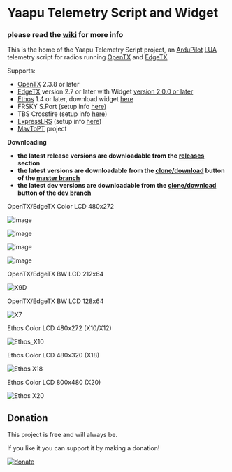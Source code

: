 
# Yaapu Telemetry Script and Widget

### please read the [wiki](https://github.com/yaapu/FrskyTelemetryScript/wiki) for more info

This is the home of the Yaapu Telemetry Script project, an [ArduPilot](http://ardupilot.org/ardupilot/index.html) [LUA](https://www.lua.org/about.html) telemetry script for radios running [OpenTX](https://www.open-tx.org/) and [EdgeTX](http://www.edgetx.org)

Supports:
 - [OpenTX](https://www.open-tx.org) 2.3.8 or later
 - [EdgeTX](http://www.edgetx.org) version 2.7 or later with Widget [version 2.0.0 or later](https://github.com/yaapu/FrskyTelemetryScript/archive/master.zip)
 - [Ethos](https://ethos.frsky-rc.com/) 1.4 or later, download widget [here](https://github.com/yaapu/FrskyTelemetryScript/tree/master/ETHOS) 
 - FRSKY S.Port (setup info [here](https://ardupilot.org/copter/docs/common-connecting-sport-fport.html))
 - TBS Crossfire (setup info [here](https://github.com/yaapu/FrskyTelemetryScript/wiki/Passthrough-over-CRSF-and-ExpressLRS))
 - [ExpressLRS](https://www.expresslrs.org/) (setup info [here](https://github.com/yaapu/FrskyTelemetryScript/wiki/Passthrough-over-CRSF-and-ExpressLRS))
 - [MavToPT](https://github.com/zs6buj/MavlinkToPassthru) project

**Downloading**
- **the latest release versions are downloadable from the [releases](https://github.com/yaapu/FrskyTelemetryScript/releases) section** 
- **the latest versions are downloadable from the [clone/download](https://github.com/yaapu/FrskyTelemetryScript/archive/master.zip) button of the [master branch](https://github.com/yaapu/FrskyTelemetryScript/tree/master)** 
- **the latest dev versions are downloadable from the [clone/download](https://github.com/yaapu/FrskyTelemetryScript/archive/dev.zip) button of the [dev branch](https://github.com/yaapu/FrskyTelemetryScript/tree/dev)** 

OpenTX/EdgeTX Color LCD 480x272

![image](https://user-images.githubusercontent.com/30294218/198382377-cb48032f-ea5c-4f8d-aa12-f592c1e09358.png)

![image](https://user-images.githubusercontent.com/30294218/204914642-869ae6eb-f263-4d3e-b819-c2574f5c2074.png)

![image](https://user-images.githubusercontent.com/30294218/204914982-1040ff20-c5e8-419e-aeee-fff2a6b20bc2.png)

![image](https://user-images.githubusercontent.com/30294218/204915278-1beee89d-ca49-4568-a0a5-742292c7e6cb.png)


OpenTX/EdgeTX BW LCD 212x64

![X9D](https://github.com/yaapu/FrskyTelemetryScript/raw/master/TARANIS/IMAGES/x9d.png)

OpenTX/EdgeTX BW LCD 128x64

![X7](https://github.com/yaapu/FrskyTelemetryScript/raw/master/TARANIS/IMAGES/x7.png)

Ethos Color LCD 480x272 (X10/X12)

![Ethos_X10](https://user-images.githubusercontent.com/30294218/194421471-38b308cf-d0d0-4500-af52-6647e6d993a0.png)

Ethos Color LCD 480x320 (X18)

![Ethos X18](https://user-images.githubusercontent.com/30294218/194421562-4ea6b2dd-ed01-4585-95f1-6b09313b8d3d.png)

Ethos Color LCD 800x480 (X20)

![Ethos X20](https://user-images.githubusercontent.com/30294218/194421598-be8c3dbd-9ac4-494a-bad9-9bd668f105ce.png)




## Donation

This project is free and will always be.

If you like it you can support it by making a donation!

[![donate](https://user-images.githubusercontent.com/30294218/61724877-16fa7a80-ad6f-11e9-80de-9771e0b820ae.png)](https://paypal.me/yaapu)
